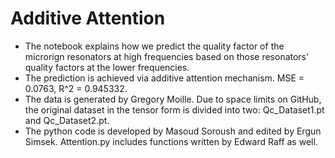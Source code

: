 # Additive Attention 

- The notebook explains how we predict the quality factor of the microrign resonators at high frequencies based on those resonators' quality factors at the lower frequencies.
- The prediction is achieved via additive attention mechanism. MSE = 0.0763, R^2 = 0.945332.
- The data is generated by Gregory Moille. Due to space limits on GitHub, the original dataset in the tensor form is divided into two: Qc_Dataset1.pt and Qc_Dataset2.pt.
- The python code is developed by Masoud Soroush and edited by Ergun Simsek. Attention.py includes functions written by Edward Raff as well.

